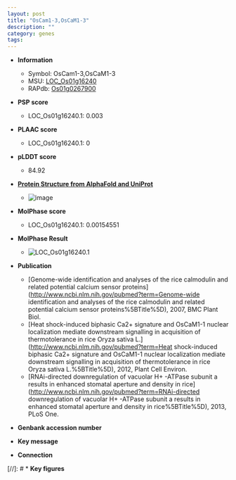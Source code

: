 ```yaml
---
layout: post
title: "OsCam1-3,OsCaM1-3"
description: ""
category: genes
tags: 
---
```


* **Information**  
    + Symbol: OsCam1-3,OsCaM1-3  
    + MSU: [LOC_Os01g16240](http://rice.plantbiology.msu.edu/cgi-bin/ORF_infopage.cgi?orf=LOC_Os01g16240)  
    + RAPdb: [Os01g0267900](http://rapdb.dna.affrc.go.jp/viewer/gbrowse_details/irgsp1?name=Os01g0267900)  

* **PSP score**  
    + LOC_Os01g16240.1: 0.003 

* **PLAAC score**  
    + LOC_Os01g16240.1: 0 

* **pLDDT score**
    + 84.92

* **[Protein Structure from AlphaFold and UniProt](https://www.uniprot.org/uniprotkb/Q0JNS6/entry#structure)**
    + ![image](https://ricepsp.github.io/images/Q0/AF-Q0JNS6-F1.png)

* **MolPhase score**
    + LOC_Os01g16240.1: 0.00154551

* **MolPhase Result**
    + ![LOC_Os01g16240.1](https://304243504.github.io/Pictures/LOC_Os01g/LOC_Os01g16240.1.png)

* **Publication**  
    + [Genome-wide identification and analyses of the rice calmodulin and related potential calcium sensor proteins](http://www.ncbi.nlm.nih.gov/pubmed?term=Genome-wide identification and analyses of the rice calmodulin and related potential calcium sensor proteins%5BTitle%5D), 2007, BMC Plant Biol.
    + [Heat shock-induced biphasic Ca2+ signature and OsCaM1-1 nuclear localization mediate downstream signalling in acquisition of thermotolerance in rice Oryza sativa L.](http://www.ncbi.nlm.nih.gov/pubmed?term=Heat shock-induced biphasic Ca2+ signature and OsCaM1-1 nuclear localization mediate downstream signalling in acquisition of thermotolerance in rice Oryza sativa L.%5BTitle%5D), 2012, Plant Cell Environ.
    + [RNAi-directed downregulation of vacuolar H+ -ATPase subunit a results in enhanced stomatal aperture and density in rice](http://www.ncbi.nlm.nih.gov/pubmed?term=RNAi-directed downregulation of vacuolar H+ -ATPase subunit a results in enhanced stomatal aperture and density in rice%5BTitle%5D), 2013, PLoS One.

* **Genbank accession number**  

* **Key message**  

* **Connection**  

[//]: # * **Key figures**  


